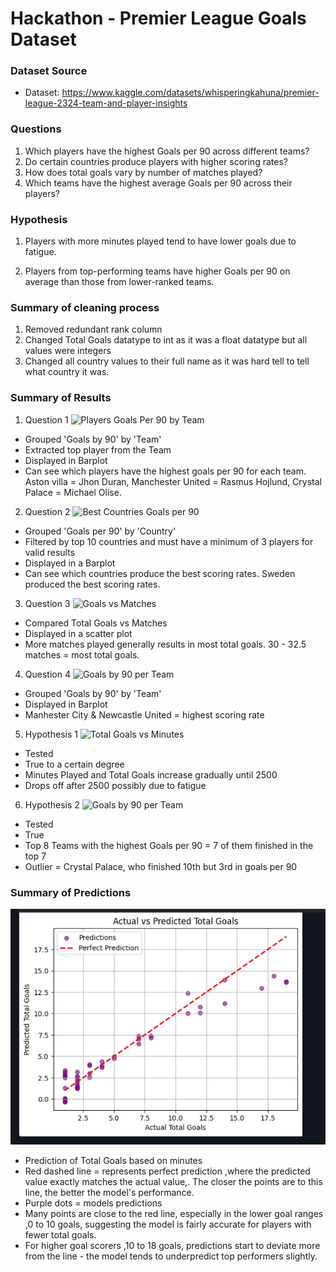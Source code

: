 # Hackathon - Premier League Goals Dataset

### Dataset Source

- Dataset: https://www.kaggle.com/datasets/whisperingkahuna/premier-league-2324-team-and-player-insights

### Questions

1. Which players have the highest Goals per 90 across different teams?
2. Do certain countries produce players with higher scoring rates?
3. How does total goals vary by number of matches played?
4. Which teams have the highest average Goals per 90 across their players?

### Hypothesis

1. Players with more minutes played tend to have lower goals due to fatigue.

2. Players from top-performing teams have higher Goals per 90 on average than those from lower-ranked teams.

### Summary of cleaning process

1. Removed redundant rank column
2. Changed Total Goals datatype to int as it was a float datatype but all values were integers
3. Changed all country values to their full name as it was hard tell to tell what country it was.

### Summary of Results 

1. Question 1 
  ![Players Goals Per 90 by Team](/Workspace/Repos/corymb33@gmail.com/python-data-hackathon/hackathon-data-cory/images/playersper90.PNG)
  - Grouped 'Goals by 90' by 'Team'
  - Extracted top player from the Team
  - Displayed in Barplot 
  - Can see which players have the highest goals per 90 for each team. Aston villa = Jhon Duran, Manchester United = Rasmus Hojlund, Crystal Palace = Michael Olise.
2. Question 2
  ![Best Countries Goals per 90](/Workspace/Repos/corymb33@gmail.com/python-data-hackathon/hackathon-data-cory/images/countriesper90.PNG)
  - Grouped 'Goals per 90' by 'Country'
  - Filtered by top 10 countries and must have a minimum of 3 players for valid results 
  - Displayed in a Barplot
  - Can see which countries produce the best scoring rates. Sweden produced the best scoring rates.
3. Question 3
  ![Goals vs Matches](/Workspace/Repos/corymb33@gmail.com/python-data-hackathon/hackathon-data-cory/images/goalsvsmatches.PNG)
  - Compared Total Goals vs Matches
  - Displayed in a scatter plot
  - More matches played generally results in most total goals. 30 - 32.5 matches = most total goals. 
4. Question 4
  ![Goals by 90 per Team](/Workspace/Repos/corymb33@gmail.com/python-data-hackathon/hackathon-data-cory/images/teamsper90.PNG)
  - Grouped 'Goals by 90' by 'Team'
  - Displayed in Barplot
  - Manhester City & Newcastle United = highest scoring rate
5. Hypothesis 1
  ![Total Goals vs Minutes](/Workspace/Repos/corymb33@gmail.com/python-data-hackathon/hackathon-data-cory/images/goalsvsminutes.PNG)
  - Tested
  - True to a certain degree
  - Minutes Played and Total Goals increase gradually until 2500 
  - Drops off after 2500 possibly due to fatigue
6. Hypothesis 2
  ![Goals by 90 per Team](/Workspace/Repos/corymb33@gmail.com/python-data-hackathon/hackathon-data-cory/images/teamsper90.PNG)
  - Tested
  - True
  - Top 8 Teams with the highest Goals per 90 = 7 of them finished in the top 7
  - Outlier = Crystal Palace, who finished 10th but 3rd in goals per 90

### Summary of Predictions
  ![Predction](images/prediction.PNG)
  - Prediction of Total Goals based on minutes
 - Red dashed line = represents perfect prediction ,where the predicted value exactly matches the actual value,. The closer the points are to this line, the better the model's performance.
 - Purple dots = models predictions
 - Many points are close to the red line, especially in the lower goal ranges ,0 to 10 goals, suggesting the model is fairly accurate for players with fewer total goals.
  - For higher goal scorers ,10 to 18 goals, predictions start to deviate more from the line - the model tends to underpredict top performers slightly.


